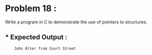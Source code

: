 # Problem 18 : 

Write a program in C to demonstrate the use of pointers to structures.

## * Expected Output :

        John Alter from Court Street
